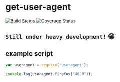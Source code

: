 # get-user-agent
[![Build Status](https://travis-ci.org/fscherwi/get-user-agent.svg?branch=master)](https://travis-ci.org/fscherwi/get-user-agent) [![Coverage Status](https://coveralls.io/repos/fscherwi/get-user-agent/badge.svg?branch=master&service=github)](https://coveralls.io/github/fscherwi/get-user-agent?branch=master)

## ``` Still under heavy development! ``` :grin:
## example script

```js
var useragent = require('useragent');

console.log(useragent.firefox("40.0"));
```
